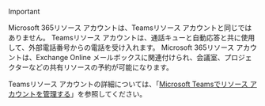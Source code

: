 > [!IMPORTANT]
> Microsoft 365リソース アカウントは、Teamsリソース アカウントと同じではありません。 Teamsリソース アカウントは、通話キューと自動応答と共に使用して、外部電話番号からの電話を受け入れます。 Microsoft 365リソース アカウントは、Exchange Online メールボックスに関連付けられ、会議室、プロジェクターなどの共有リソースの予約が可能になります。
>
> Teamsリソース アカウントの詳細については、「[Microsoft Teamsでリソース アカウントを管理する](../manage-resource-accounts.md)」を参照してください。
